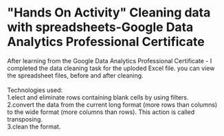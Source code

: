# "Hands On Activity" Cleaning data with spreadsheets-Google Data Analytics Professional Certificate
After learning from the Google Data Analytics Professional Certificate  - I completed the data cleaning task for the uploded Excel file. 
you can view the spreadsheet files, before and after cleaning. <br><br>
Technologies used:<br>
1.elect and eliminate rows containing blank cells by using filters.<br>
2.convert the data from the current long format (more rows than columns) to the wide format (more columns than rows). This action is called transposing.<br>
3.clean the format.
